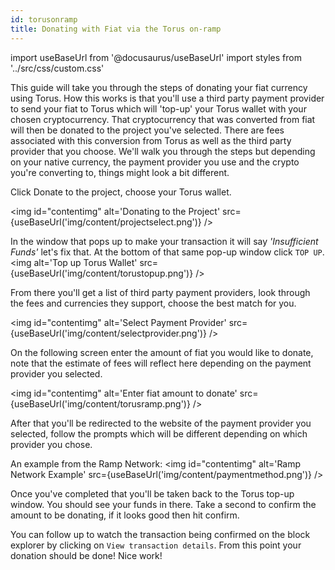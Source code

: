 ```yaml
---
id: torusonramp
title: Donating with Fiat via the Torus on-ramp
---
```

import useBaseUrl from '@docusaurus/useBaseUrl'
import styles from '../src/css/custom.css'

This guide will take you through the steps of donating your fiat currency using Torus. How this works is that you'll use a third party payment provider to send your fiat to Torus which will 'top-up' your Torus wallet with your chosen cryptocurrency. That cryptocurrency that was converted from fiat will then be donated to the project you've selected. There are fees associated with this conversion from Torus as well as the third party provider that you choose. We'll walk you through the steps but depending on your native currency, the payment provider you use and the crypto you're converting to, things might look a bit different.

Click Donate to the project, choose your Torus wallet.

<img id="contentimg" alt='Donating to the Project' src={useBaseUrl('img/content/projectselect.png')} />

In the window that pops up to make your transaction it will say *'Insufficient Funds'* let's fix that. At the bottom of that same pop-up window click `TOP UP`.
<img alt='Top up Torus Wallet' src={useBaseUrl('img/content/torustopup.png')} />

From there you'll get a list of third party payment providers, look through the fees and currencies they support, choose the best match for you.

<img id="contentimg" alt='Select Payment Provider' src={useBaseUrl('img/content/selectprovider.png')} />

On the following screen enter the amount of fiat you would like to donate, note that the estimate of fees will reflect here depending on the payment provider you selected.

<img id="contentimg" alt='Enter fiat amount to donate' src={useBaseUrl('img/content/torusramp.png')} />

After that you'll be redirected to the website of the payment provider you selected, follow the prompts which will be different depending on which provider you chose.

An example from the Ramp Network:
<img id="contentimg" alt='Ramp Network Example' src={useBaseUrl('img/content/paymentmethod.png')} />

 Once you've completed that you'll be taken back to the Torus top-up window. You should see your funds in there. Take a second to confirm the amount to be donating, if it looks good then hit confirm.

You can follow up to watch the transaction being confirmed on the block explorer by clicking on `View transaction details`. From this point your donation should be done! Nice work!
